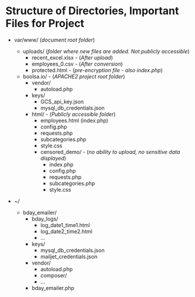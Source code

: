 # Structure of Directories, Important Files for Project

- var/www/   (*document root folder*)
  - uploads/   (*folder where new files are added. Not publicly accessible*)
    - recent_excel.xlsx -  (*After upload*)
    - employees_0.csv   - (*After conversion*)
    - protected.html  - (*pre-encryption file - also index.php*)
  - boolsa.io/  -  (*APACHE2 project root folder*)
    - vendor/
      - autoload.php
    - keys/
      - GCS_api_key.json
      - mysql_db_credentials.json
    - html/   -  (*Publicly accessible folder*)
      - employees.html (index.php)
      - config.php
      - requests.php
      - subcategories.php
      - style.css
      - censored_demo/  - (*no ability to upload, no sensitive data displayed*)
        - index.php
        - config.php
        - requests.php
        - subcategories.php
        - style.css

- ~/
  - bday_emailer/
    - bday_logs/
      - log_date1_time1.html
      - log_date2_time2.html
      - ...
    - keys/
      - mysql_db_credentials.json
      - mailjet_credentials.json
    - vendor/
      - autoload.php
      - composer/
      - ...
    - bday_emailer.php
